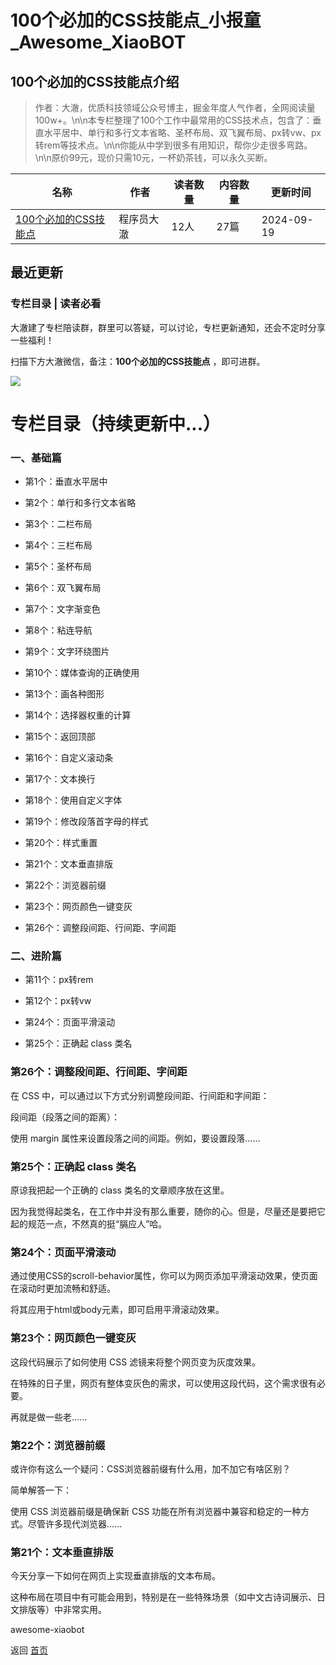 # 100个必加的CSS技能点_小报童_Awesome_XiaoBOT

## 100个必加的CSS技能点介绍
> 作者：大澈，优质科技领域公众号博主，掘金年度人气作者，全网阅读量100w+。\n\n本专栏整理了100个工作中最常用的CSS技术点，包含了：垂直水平居中、单行和多行文本省略、圣杯布局、双飞翼布局、px转vw、px转rem等技术点。\n\n你能从中学到很多有用知识，帮你少走很多弯路。\n\n原价99元，现价只需10元，一杯奶茶钱，可以永久买断。  
  


|名称|作者|读者数量|内容数量|更新时间|
|---|---|---|---|---|
|[100个必加的CSS技能点](https://xiaobot.net/p/dache24050701?refer=0b133df9-27dc-423b-8101-639049001c13)|程序员大澈|12人|27篇|2024-09-19|

## 最近更新
### 专栏目录 | 读者必看

大澈建了专栏陪读群，群里可以答疑，可以讨论，专栏更新通知，还会不定时分享一些福利！

扫描下方大澈微信，备注：**100个必加的CSS技能点** ，即可进群。

![](https://static.xiaobot.net/file/2024-09-19/608197/a861f7e94315e303361459e8dec6b2f7.jpeg)

# **专栏目录（持续更新中...）**

### **一、基础篇**

  * 第1个：垂直水平居中

  * 第2个：单行和多行文本省略

  * 第3个：二栏布局

  * 第4个：三栏布局

  * 第5个：圣杯布局

  * 第6个：双飞翼布局

  * 第7个：文字渐变色

  * 第8个：粘连导航

  * 第9个：文字环绕图片

  * 第10个：媒体查询的正确使用

  * 第13个：画各种图形

  * 第14个：选择器权重的计算

  * 第15个：返回顶部

  * 第16个：自定义滚动条

  * 第17个：文本换行

  * 第18个：使用自定义字体

  * 第19个：修改段落首字母的样式

  * 第20个：样式重置

  * 第21个：文本垂直排版

  * 第22个：浏览器前缀

  * 第23个：网页颜色一键变灰

  * 第26个：调整段间距、行间距、字间距

### 二、进阶篇

  * 第11个：px转rem

  * 第12个：px转vw

  * 第24个：页面平滑滚动

  * 第25个：正确起 class 类名

### 第26个：调整段间距、行间距、字间距

在 CSS 中，可以通过以下方式分别调整段间距、行间距和字间距：

段间距（段落之间的距离）：

使用 margin 属性来设置段落之间的间距。例如，要设置段落......

### 第25个：正确起 class 类名

原谅我把起一个正确的 class 类名的文章顺序放在这里。

因为我觉得起类名，在工作中并没有那么重要，随你的心。但是，尽量还是要把它起的规范一点，不然真的挺“膈应人”哈。

### 第24个：页面平滑滚动

通过使用CSS的scroll-behavior属性，你可以为网页添加平滑滚动效果，使页面在滚动时更加流畅和舒适。

将其应用于html或body元素，即可启用平滑滚动效果。

### 第23个：网页颜色一键变灰

这段代码展示了如何使用 CSS 滤镜来将整个网页变为灰度效果。

在特殊的日子里，网页有整体变灰色的需求，可以使用这段代码，这个需求很有必要。

再就是做一些老......

### 第22个：浏览器前缀

或许你有这么一个疑问：CSS浏览器前缀有什么用，加不加它有啥区别？

简单解答一下：

使用 CSS 浏览器前缀是确保新 CSS 功能在所有浏览器中兼容和稳定的一种方式。尽管许多现代浏览器......

### 第21个：文本垂直排版

今天分享一下如何在网页上实现垂直排版的文本布局。

这种布局在项目中有可能会用到，特别是在一些特殊场景（如中文古诗词展示、日文排版等）中非常实用。

<!DOC......

### 第20个：样式重置

CSS样式重置在项目中几乎必用，也是我们写样式的第一步操作。

所以，这里我放了一段相对完整的CSS重置方案，大家用的时候直接CV即可！

/* Reset CSS */ html......

### 第19个：修改段落首字母的样式

有时候，我们会遇到修改段落第一个字母样式的需求。

虽然这个需求比较冷门，而且即使遇到，我们也可以用span元素包一下首字母再去修改样式。

但有些情况下，我们的文本是动态获......

### 第18个：使用自定义字体

在项目中，有时候需要使用公司自己设计的字体，以打造产品特色。

所以，你需要学会如何在CSS中使用自定义的字体文件，下面是详细步骤：

1\. 准备字体文件

首先，你需要准备好字......


<a href="https://github.com/Reno9527/awesome-xiaobot" style="color: white; text-decoration: none;">awesome-xiaobot</a>

返回 [首页](../README.md)
